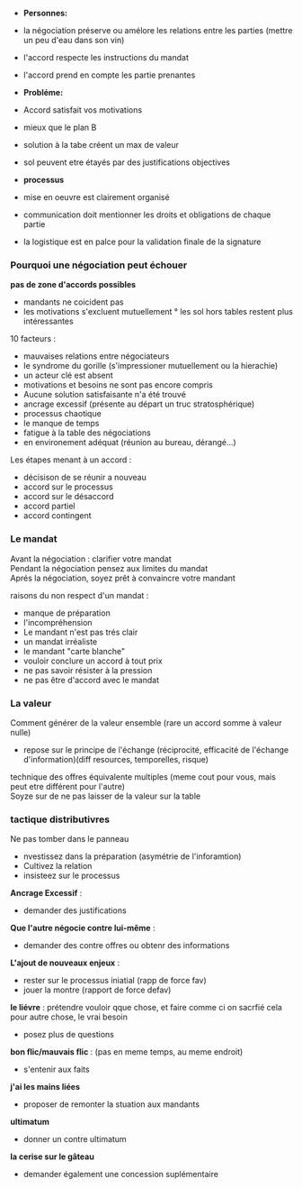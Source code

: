 + **Personnes:**
+ la négociation préserve ou amélore les relations entre les parties (mettre un peu d'eau dans son vin)
+ l'accord respecte les instructions du mandat
+ l'accord prend en compte les partie prenantes

+ **Probléme:**
+ Accord satisfait vos motivations
+ mieux que le plan B
+ solution à la tabe créent un max de valeur
+ sol peuvent etre étayés par des justifications objectives

+ **processus**
+ mise en oeuvre est clairement organisé
+ communication doit mentionner les droits et obligations de chaque partie
+ la logistique est en palce pour la validation finale de la signature

### Pourquoi une négociation peut échouer

**pas de zone d'accords possibles**
+ mandants ne coicident pas
+ les motivations s'excluent mutuellement
° les sol hors tables restent plus intéressantes

10 facteurs :
 + mauvaises relations entre négociateurs 
 + le syndrome du gorille (s'impressioner mutuellement ou la hierachie)
 + un acteur clé est absent
 + motivations et besoins ne sont pas encore compris
 + Aucune solution satisfaisante n'a été trouvé
 + ancrage excessif (présente au départ un truc stratosphérique)
 + processus chaotique
 + le manque de temps
 + fatigue à la table des négociations
 + en environement adéquat (réunion au bureau, dérangé...)
 
Les étapes menant à un accord : 

+ décisison de se réunir a nouveau 
+ accord sur le processus
+ accord sur le désaccord
+ accord partiel
+ accord contingent

### Le mandat

Avant la négociation : clarifier votre mandat  
Pendant la négociation pensez aux limites du mandat  
Aprés la négociation, soyez prêt à convaincre votre mandant  

raisons du non respect d'un mandat :  
+ manque de préparation
+ l'incompréhension
+ Le mandant n'est pas trés clair
+ un mandat irréaliste
+ le mandant "carte blanche"
+ vouloir conclure un accord à tout prix
+ ne pas savoir résister à la pression
+ ne pas être d'accord avec le mandat



### La valeur

Comment générer de la valeur ensemble (rare un accord somme à valeur nulle)
+ repose sur le principe de l'échange (réciprocité, efficacité de l'échange d'information)(diff resources, temporelles, risque)

technique des offres équivalente multiples (meme cout pour vous, mais peut etre différent pour l'autre)  
Soyze sur de ne pas laisser de la valeur sur la table  


### tactique distributivres

Ne pas tomber dans le panneau 
+ nvestissez dans la préparation (asymétrie de l'inforamtion)
+ Cultivez la relation
+ insisteez sur le processus

**Ancrage Excessif** :  
 + demander des justifications
 
**Que l'autre négocie contre lui-même** :
 + demander des contre offres ou obtenr des informations

**L'ajout de nouveaux enjeux** : 
 + rester sur le processus iniatial (rapp de force fav)
 + jouer la montre (rapport de force defav)
 
**le liévre** : prétendre vouloir qque chose, et faire comme ci on sacrfié cela pour autre chose, le vrai besoin
 + posez plus de questions
 
 **bon flic/mauvais flic** : (pas en meme temps, au meme endroit)
 + s'entenir aux faits
 
 **j'ai les mains liées**
 + proposer de remonter la stuation aux mandants
 
 **ultimatum**
 + donner un contre ultimatum
 
 **la cerise sur le gâteau**
 + demander également une concession suplémentaire
 
 
 

